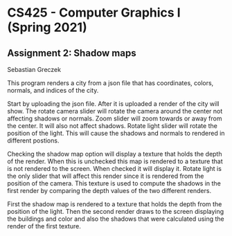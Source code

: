 # CS425 - Computer Graphics I (Spring 2021)

## Assignment 2: Shadow maps
Sebastian Greczek

This program renders a city from a json file that has coordinates, colors, normals, and indices of the city. 

Start by uploading the json file. After it is uploaded a render of the city will show. 
The rotate camera slider will rotate the camera around the center not affecting shadows or normals.
Zoom slider will zoom towards or away from the center. It will also not affect shadows. 
Rotate light slider will rotate the position of the light. This will cause the shadows and normals
to rendered in different postions.

Checking the shadow map option will display a texture that holds the depth of the render. 
When this is unchecked this map is rendered to a texture that is not rendered to the screen.
When checked it will display it. Rotate light is the only slider that will affect this render 
since it is rendered from the position of the camera. This texture is used to compute the 
shadows in the first render by comparing the depth values of the two different renders. 

First the shadow map is rendered to a texture that holds the depth from the position of the light. 
Then the second render draws to the screen displaying the buildings and color and also the shadows that 
were calculated using the render of the first texture. 



